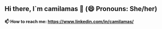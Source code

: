 ## Hi there, I`m camilamas 👋 (😄 Pronouns: She/her) ##
#### 📫 How to reach me: https://www.linkedin.com/in/camilamas/ ####

